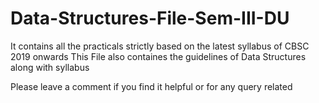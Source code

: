 # Data-Structures-File-Sem-III-DU
It contains all the practicals strictly based on the latest syllabus of CBSC 2019 onwards
This File also containes the guidelines of Data Structures along with syllabus


Please leave a comment if you find it helpful or for any query related
